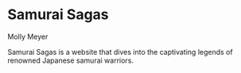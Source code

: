 # Samurai Sagas
Molly Meyer

Samurai Sagas is a website that dives into the captivating legends of renowned Japanese samurai warriors.
